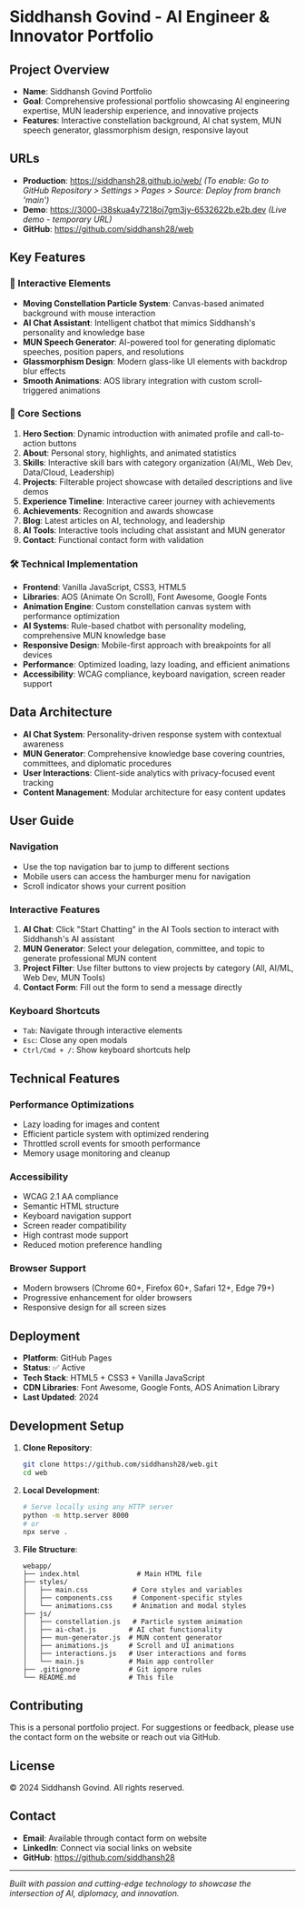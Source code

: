 # Siddhansh Govind - AI Engineer & Innovator Portfolio

## Project Overview
- **Name**: Siddhansh Govind Portfolio
- **Goal**: Comprehensive professional portfolio showcasing AI engineering expertise, MUN leadership experience, and innovative projects
- **Features**: Interactive constellation background, AI chat system, MUN speech generator, glassmorphism design, responsive layout

## URLs
- **Production**: https://siddhansh28.github.io/web/ 
  *(To enable: Go to GitHub Repository > Settings > Pages > Source: Deploy from branch 'main')*
- **Demo**: https://3000-i38skua4y7218oj7gm3jy-6532622b.e2b.dev *(Live demo - temporary URL)*
- **GitHub**: https://github.com/siddhansh28/web

## Key Features

### 🌟 Interactive Elements
- **Moving Constellation Particle System**: Canvas-based animated background with mouse interaction
- **AI Chat Assistant**: Intelligent chatbot that mimics Siddhansh's personality and knowledge base
- **MUN Speech Generator**: AI-powered tool for generating diplomatic speeches, position papers, and resolutions
- **Glassmorphism Design**: Modern glass-like UI elements with backdrop blur effects
- **Smooth Animations**: AOS library integration with custom scroll-triggered animations

### 🎯 Core Sections
1. **Hero Section**: Dynamic introduction with animated profile and call-to-action buttons
2. **About**: Personal story, highlights, and animated statistics
3. **Skills**: Interactive skill bars with category organization (AI/ML, Web Dev, Data/Cloud, Leadership)
4. **Projects**: Filterable project showcase with detailed descriptions and live demos
5. **Experience Timeline**: Interactive career journey with achievements
6. **Achievements**: Recognition and awards showcase
7. **Blog**: Latest articles on AI, technology, and leadership
8. **AI Tools**: Interactive tools including chat assistant and MUN generator
9. **Contact**: Functional contact form with validation

### 🛠️ Technical Implementation
- **Frontend**: Vanilla JavaScript, CSS3, HTML5
- **Libraries**: AOS (Animate On Scroll), Font Awesome, Google Fonts
- **Animation Engine**: Custom constellation canvas system with performance optimization
- **AI Systems**: Rule-based chatbot with personality modeling, comprehensive MUN knowledge base
- **Responsive Design**: Mobile-first approach with breakpoints for all devices
- **Performance**: Optimized loading, lazy loading, and efficient animations
- **Accessibility**: WCAG compliance, keyboard navigation, screen reader support

## Data Architecture
- **AI Chat System**: Personality-driven response system with contextual awareness
- **MUN Generator**: Comprehensive knowledge base covering countries, committees, and diplomatic procedures
- **User Interactions**: Client-side analytics with privacy-focused event tracking
- **Content Management**: Modular architecture for easy content updates

## User Guide

### Navigation
- Use the top navigation bar to jump to different sections
- Mobile users can access the hamburger menu for navigation
- Scroll indicator shows your current position

### Interactive Features
1. **AI Chat**: Click "Start Chatting" in the AI Tools section to interact with Siddhansh's AI assistant
2. **MUN Generator**: Select your delegation, committee, and topic to generate professional MUN content
3. **Project Filter**: Use filter buttons to view projects by category (All, AI/ML, Web Dev, MUN Tools)
4. **Contact Form**: Fill out the form to send a message directly

### Keyboard Shortcuts
- `Tab`: Navigate through interactive elements
- `Esc`: Close any open modals
- `Ctrl/Cmd + /`: Show keyboard shortcuts help

## Technical Features

### Performance Optimizations
- Lazy loading for images and content
- Efficient particle system with optimized rendering
- Throttled scroll events for smooth performance
- Memory usage monitoring and cleanup

### Accessibility
- WCAG 2.1 AA compliance
- Semantic HTML structure
- Keyboard navigation support
- Screen reader compatibility
- High contrast mode support
- Reduced motion preference handling

### Browser Support
- Modern browsers (Chrome 60+, Firefox 60+, Safari 12+, Edge 79+)
- Progressive enhancement for older browsers
- Responsive design for all screen sizes

## Deployment
- **Platform**: GitHub Pages
- **Status**: ✅ Active
- **Tech Stack**: HTML5 + CSS3 + Vanilla JavaScript
- **CDN Libraries**: Font Awesome, Google Fonts, AOS Animation Library
- **Last Updated**: 2024

## Development Setup

1. **Clone Repository**:
   ```bash
   git clone https://github.com/siddhansh28/web.git
   cd web
   ```

2. **Local Development**:
   ```bash
   # Serve locally using any HTTP server
   python -m http.server 8000
   # or
   npx serve .
   ```

3. **File Structure**:
   ```
   webapp/
   ├── index.html              # Main HTML file
   ├── styles/
   │   ├── main.css           # Core styles and variables
   │   ├── components.css     # Component-specific styles
   │   └── animations.css     # Animation and modal styles
   ├── js/
   │   ├── constellation.js   # Particle system animation
   │   ├── ai-chat.js        # AI chat functionality
   │   ├── mun-generator.js  # MUN content generator
   │   ├── animations.js     # Scroll and UI animations
   │   ├── interactions.js   # User interactions and forms
   │   └── main.js           # Main app controller
   ├── .gitignore            # Git ignore rules
   └── README.md             # This file
   ```

## Contributing
This is a personal portfolio project. For suggestions or feedback, please use the contact form on the website or reach out via GitHub.

## License
© 2024 Siddhansh Govind. All rights reserved.

## Contact
- **Email**: Available through contact form on website
- **LinkedIn**: Connect via social links on website
- **GitHub**: https://github.com/siddhansh28

---
*Built with passion and cutting-edge technology to showcase the intersection of AI, diplomacy, and innovation.*